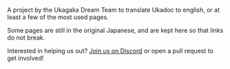 A project by the Ukagaka Dream Team to translate Ukadoc to english, or at least a few of the most used pages.

Some pages are still in the original Japanese, and are kept here so that links do not break.

Interested in helping us out? [Join us on Discord](https://ukagakadreamteam.tumblr.com/discord) or open a pull request to get involved!
